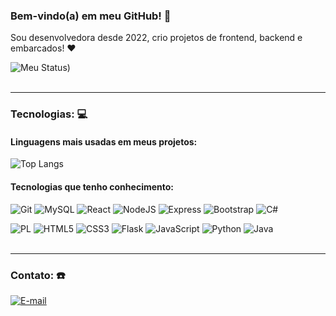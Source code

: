 ### Bem-vindo(a) em meu GitHub! 👋
Sou desenvolvedora desde 2022, crio projetos de frontend, backend e embarcados! :heart:



![Meu Status](https://github-readme-stats.vercel.app/api?username=GreatestSteph&show_icons=true&bg_color=00000000))<br><br>

---

### Tecnologias: :computer:

#### Linguagens mais usadas em meus projetos:

![Top Langs](https://github-readme-stats.vercel.app/api/top-langs/?username=GreatestSteph&layout=compact&bg_color=00000000)<br>

#### Tecnologias que tenho conhecimento:

![Git](https://img.shields.io/badge/GIT-E44C30?style=for-the-badge&logo=git&logoColor=white)
![MySQL](https://img.shields.io/badge/MySQL-00000F?style=for-the-badge&logo=mysql&logoColor=white)
![React](https://img.shields.io/badge/React-20232A?style=for-the-badge&logo=react&logoColor=61DAFB)
![NodeJS](https://img.shields.io/badge/node.js-6DA55F?style=for-the-badge&logo=node.js&logoColor=white)
![Express](https://img.shields.io/badge/express.js-%23404d59.svg?style=for-the-badge&logo=express&logoColor=%2361DAFB)
![Bootstrap](https://img.shields.io/badge/-boostrap-0D1117?style=for-the-badge&logo=bootstrap&labelColor=0D1117)
![C#](https://img.shields.io/badge/C%23-239120?style=for-the-badge&logo=c-sharp&logoColor=white)

![PL](https://img.shields.io/badge/PL%2FSQL-FFFFFF?style=for-the-badge&logo=oracle&logoColor=FF0000&labelColor=FFFFFF&color=FF0000)
![HTML5](https://img.shields.io/badge/HTML5-E34F26?style=for-the-badge&logo=html5&logoColor=white)
![CSS3](https://img.shields.io/badge/CSS3-1572B6?style=for-the-badge&logo=css3&logoColor=white)
![Flask](https://img.shields.io/badge/flask-%23000.svg?style=for-the-badge&logo=flask&logoColor=white)
![JavaScript](https://img.shields.io/badge/JavaScript-F7DF1E?style=for-the-badge&logo=javascript&logoColor=black)
![Python](https://img.shields.io/badge/python-3670A0?style=for-the-badge&logo=python&logoColor=ffdd54)
![Java](https://img.shields.io/badge/java-%23ED8B00.svg?style=for-the-badge&logo=openjdk&logoColor=white) <br><br>


---

### Contato: :phone:

[![E-mail](https://img.shields.io/badge/-Email-000?style=for-the-badge&logo=microsoft-outlook&logoColor=007BFF)](mailto:tatazinha_madia@hotmail.com)







<!--
**GreatestSteph/GreatestSteph** is a ✨ _special_ ✨ repository because its `README.md` (this file) appears on your GitHub profile.

Here are some ideas to get you started:

- 🔭 I’m currently working on ...
- 🌱 I’m currently learning ...
- 👯 I’m looking to collaborate on ...
- 🤔 I’m looking for help with ...
- 💬 Ask me about ...
- 📫 How to reach me: ...
- 😄 Pronouns: ...
- ⚡ Fun fact: ...
-->
